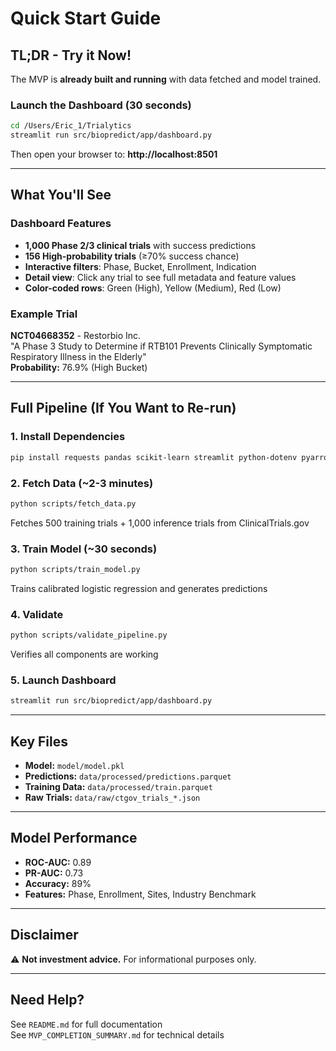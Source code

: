 # Quick Start Guide

## TL;DR - Try it Now!

The MVP is **already built and running** with data fetched and model trained.

### Launch the Dashboard (30 seconds)

```bash
cd /Users/Eric_1/Trialytics
streamlit run src/biopredict/app/dashboard.py
```

Then open your browser to: **http://localhost:8501**

---

## What You'll See

### Dashboard Features
- **1,000 Phase 2/3 clinical trials** with success predictions
- **156 High-probability trials** (≥70% success chance)
- **Interactive filters**: Phase, Bucket, Enrollment, Indication
- **Detail view**: Click any trial to see full metadata and feature values
- **Color-coded rows**: Green (High), Yellow (Medium), Red (Low)

### Example Trial
**NCT04668352** - Restorbio Inc.  
"A Phase 3 Study to Determine if RTB101 Prevents Clinically Symptomatic Respiratory Illness in the Elderly"  
**Probability:** 76.9% (High Bucket)

---

## Full Pipeline (If You Want to Re-run)

### 1. Install Dependencies
```bash
pip install requests pandas scikit-learn streamlit python-dotenv pyarrow joblib
```

### 2. Fetch Data (~2-3 minutes)
```bash
python scripts/fetch_data.py
```
Fetches 500 training trials + 1,000 inference trials from ClinicalTrials.gov

### 3. Train Model (~30 seconds)
```bash
python scripts/train_model.py
```
Trains calibrated logistic regression and generates predictions

### 4. Validate
```bash
python scripts/validate_pipeline.py
```
Verifies all components are working

### 5. Launch Dashboard
```bash
streamlit run src/biopredict/app/dashboard.py
```

---

## Key Files

- **Model:** `model/model.pkl`
- **Predictions:** `data/processed/predictions.parquet`
- **Training Data:** `data/processed/train.parquet`
- **Raw Trials:** `data/raw/ctgov_trials_*.json`

---

## Model Performance

- **ROC-AUC:** 0.89
- **PR-AUC:** 0.73
- **Accuracy:** 89%
- **Features:** Phase, Enrollment, Sites, Industry Benchmark

---

## Disclaimer

⚠️ **Not investment advice.** For informational purposes only.

---

## Need Help?

See `README.md` for full documentation  
See `MVP_COMPLETION_SUMMARY.md` for technical details


